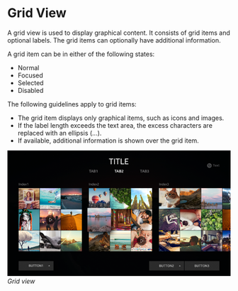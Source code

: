 # Grid View

A grid view is used to display graphical content. It consists of grid items and optional labels. The grid items can optionally have additional information.

A grid item can be in either of the following states:

-   Normal
-   Focused
-   Selected
-   Disabled



The following guidelines apply to grid items:

-   The grid item displays only graphical items, such as icons and images.
-   If the label length exceeds the text area, the excess characters are replaced with an ellipsis (...).
-   If available, additional information is shown over the grid item.



![grid view](media/uc_02_1_ui_grid_view_re-850x478.png)<br>
*Grid view*
